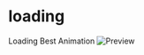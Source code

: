 # loading
Loading Best Animation
![Preview](https://user-images.githubusercontent.com/49743288/96682887-3f6e8b80-139b-11eb-9b4d-73e0717c2fcd.png)
